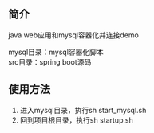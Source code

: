 ## 简介
java web应用和mysql容器化并连接demo

mysql目录：mysql容器化脚本  
src目录：spring boot源码  

## 使用方法
1. 进入mysql目录，执行sh start_mysql.sh
2. 回到项目根目录，执行sh startup.sh
